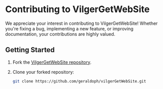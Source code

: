 # Contributing to VilgerGetWebSite

We appreciate your interest in contributing to VilgerGetWebSite! Whether you're fixing a bug, implementing a new feature, or improving documentation, your contributions are highly valued.

## Getting Started

1. Fork the [VilgerGetWebSite repository](https://github.com/geraldoph/vilgerGetWebSite).

2. Clone your forked repository:
   ```bash
   git clone https://github.com/geraldoph/vilgerGetWebSite.git
